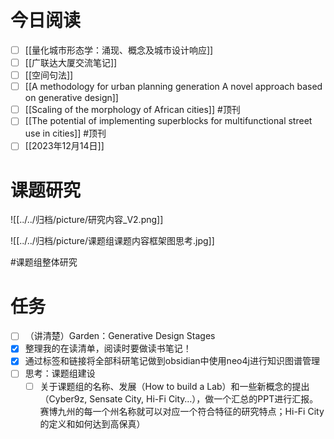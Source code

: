 # 今日阅读

- [ ] [[量化城市形态学：涌现、概念及城市设计响应]]
- [ ] [[广联达大厦交流笔记]]
- [ ] [[空间句法]]
- [ ] [[A methodology for urban planning generation A novel approach based on generative design]]
- [ ] [[Scaling of the morphology of African cities]] #顶刊
- [ ] [[The potential of implementing superblocks for multifunctional street use in cities]] #顶刊 
- [ ] [[2023年12月14日]]

# 课题研究

![[../../归档/picture/研究内容_V2.png]]

![[../../归档/picture/课题组课题内容框架图思考.jpg]]

#课题组整体研究

# 任务

- [ ] （讲清楚）Garden：Generative Design Stages
- [x] 整理我的在读清单，阅读时要做读书笔记！
- [x] 通过标签和链接将全部科研笔记做到obsidian中使用neo4j进行知识图谱管理
- [ ] 思考：课题组建设
	- [ ] 关于课题组的名称、发展（How to build a  Lab）和一些新概念的提出（Cyber9z, Sensate City, Hi-Fi City…），做一个汇总的PPT进行汇报。赛博九州的每一个州名称就可以对应一个符合特征的研究特点；Hi-Fi City的定义和如何达到高保真）